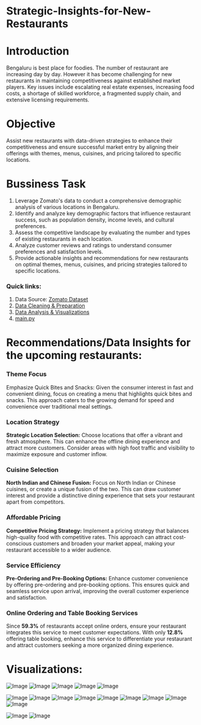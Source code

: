 # Strategic-Insights-for-New-Restaurants

# Introduction

Bengaluru is best place for foodies. The number of restaurant are increasing day by day. However it has become challenging  for new restaurants in maintaining competitiveness against established market players. Key issues include escalating real estate expenses, increasing food costs, a shortage of skilled workforce, a fragmented supply chain, and extensive licensing requirements.

# Objective
Assist new restaurants with data-driven strategies to enhance their competitiveness and ensure successful market entry by aligning their offerings with themes, menus, cuisines, and pricing tailored to specific locations.

# Bussiness Task

1. Leverage Zomato's data to conduct a comprehensive demographic analysis of various locations in Bengaluru.
2. Identify and analyze key demographic factors that influence restaurant success, such as population density, income levels, and cultural preferences.
3. Assess the competitive landscape by evaluating the number and types of existing restaurants in each location.
4. Analyze customer reviews and ratings to understand consumer preferences and satisfaction levels.
5. Provide actionable insights and recommendations for new restaurants on optimal themes, menus, cuisines, and pricing strategies tailored to specific locations.

 ### Quick links:

1. Data Source: [Zomato Dataset](https://www.kaggle.com/datasets/himanshupoddar/zomato-bangalore-restaurants/data)
2. [Data Cleaning & Preparation](https://github.com/avantikaaaaa/Strategic-Insights-for-New-Restaurants/blob/main/clean_process.py)
3. [Data Analysis & Visualizations](https://github.com/avantikaaaaa/Strategic-Insights-for-New-Restaurants/blob/main/Visualize.py)
4. [main.py](https://github.com/avantikaaaaa/Strategic-Insights-for-New-Restaurants/blob/main/main.py)

# Recommendations/Data Insights for the upcoming restaurants:

### Theme Focus
Emphasize Quick Bites and Snacks: Given the consumer interest in fast and convenient dining, focus on creating a menu that highlights quick bites and snacks. This approach caters to the growing demand for speed and convenience over traditional meal settings.

### Location Strategy
**Strategic Location Selection:** Choose locations that offer a vibrant and fresh atmosphere. This can enhance the offline dining experience and attract more customers. Consider areas with high foot traffic and visibility to maximize exposure and customer inflow.

### Cuisine Selection
**North Indian and Chinese Fusion:** Focus on North Indian or Chinese cuisines, or create a unique fusion of the two. This can draw customer interest and provide a distinctive dining experience that sets your restaurant apart from competitors.

### Affordable Pricing
**Competitive Pricing Strategy:** Implement a pricing strategy that balances high-quality food with competitive rates. This approach can attract cost-conscious customers and broaden your market appeal, making your restaurant accessible to a wider audience.

### Service Efficiency
**Pre-Ordering and Pre-Booking Options:** Enhance customer convenience by offering pre-ordering and pre-booking options. This ensures quick and seamless service upon arrival, improving the overall customer experience and satisfaction.

### Online Ordering and Table Booking Services
Since **59.3%** of restaurants accept online orders, ensure your restaurant integrates this service to meet customer expectations.
With only **12.8%** offering table booking, enhance this service to differentiate your restaurant and attract customers seeking a more organized dining experience.

# Visualizations:

![Image](https://github.com/user-attachments/assets/fc74ff9c-7db3-444e-9a81-f0407b4db426)
![Image](https://github.com/user-attachments/assets/231b0723-3d0a-439d-8c16-81a7c68b9e11)
![Image](https://github.com/user-attachments/assets/2df40e25-2c79-4cd8-acb2-4032733f1801)
![Image](https://github.com/user-attachments/assets/a76206d3-ea2d-4602-9cdd-7876ab122e32)
![Image](https://github.com/user-attachments/assets/44a27c76-a0f5-4a17-a3ec-d67f194e42f6)

![Image](https://github.com/user-attachments/assets/bf3617b7-f4f5-4d69-aa8d-fdcd3226529b)
![Image](https://github.com/user-attachments/assets/ce3061c8-fea1-4915-9065-2f88f874675b)
![Image](https://github.com/user-attachments/assets/8fd8658c-ab43-4660-8a9f-91613c5b61f6)
![Image](https://github.com/user-attachments/assets/1f0a5813-617d-40c3-8039-98690a81e93d)
![Image](https://github.com/user-attachments/assets/710117dc-5c9a-41b6-a58e-46a4ad597fde)
![Image](https://github.com/user-attachments/assets/141358e6-d658-4219-9127-acee718d47e2)
![Image](https://github.com/user-attachments/assets/4f4d1d8b-8883-4c39-a615-6a9aa47fe0a8)
![Image](https://github.com/user-attachments/assets/825cc4cb-86f7-42bd-b391-e7f3664d41b7)
![Image](https://github.com/user-attachments/assets/d0e33885-3a4e-4da2-b1b0-419cf967969a)

![Image](https://github.com/user-attachments/assets/7b3b323d-0c26-42d5-9f3d-8441a6293237)
![Image](https://github.com/user-attachments/assets/5d766dbd-4c27-4a1a-a3c2-66e47db2679e)
